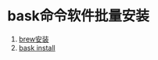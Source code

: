 # bask命令软件批量安装
1. [brew安装](https://brew.sh/index_zh-cn)
2. [bask install](https://sspai.com/post/32857?utm_source=tuicool&utm_medium=referral)
